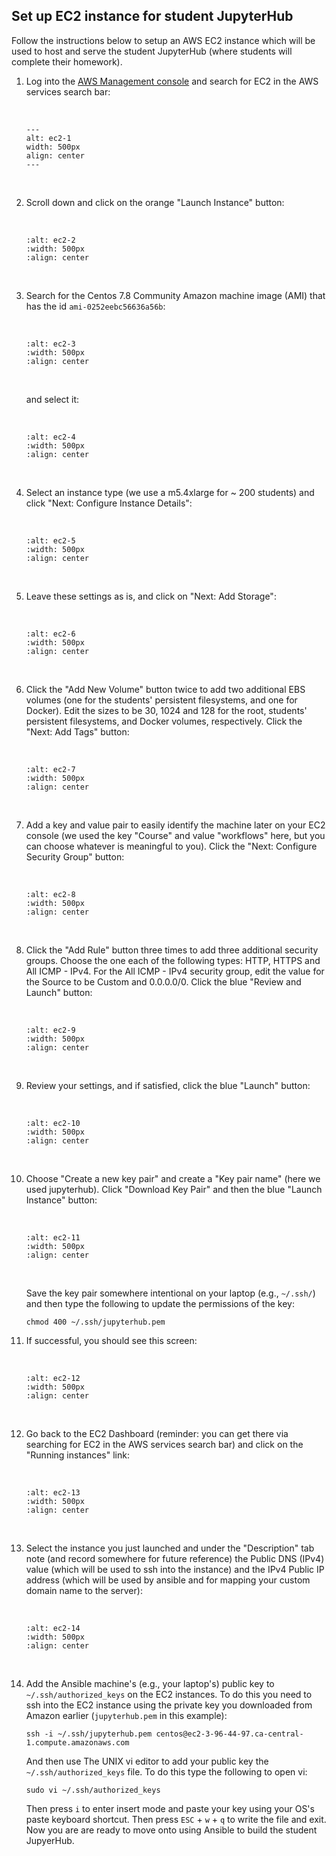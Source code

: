 ## Set up EC2 instance for student JupyterHub

Follow the instructions below to setup an AWS EC2 instance which will be used to host and serve the student JupyterHub (where students will complete their homework).

1. Log into the [AWS Management console](https://aws.amazon.com/console/) and search for EC2 in the AWS services search bar:

    <br>

    ```{figure} img/ec2-1.png
    ---
    alt: ec2-1
    width: 500px
    align: center
    ---
    ```

    <br>

1. Scroll down and click on the orange "Launch Instance" button:

    <br>

    ```{figure} img/ec2-2.png
    :alt: ec2-2
    :width: 500px
    :align: center
    ```

    <br>
    
1. Search for the Centos 7.8 Community Amazon machine image (AMI) that has the id `ami-0252eebc56636a56b`:

    <br>

    ```{figure} img/ec2-3.png
    :alt: ec2-3
    :width: 500px
    :align: center
    ```
    
    <br>

    and select it:

    <br>  

    ```{figure} img/ec2-4.png
    :alt: ec2-4
    :width: 500px
    :align: center
    ```
    <br>    
    
1. Select an instance type (we use a m5.4xlarge for ~ 200 students) and click "Next: Configure Instance Details":
    
    <br>
    
    ```{figure} img/ec2-5.png
    :alt: ec2-5
    :width: 500px
    :align: center
    ```
    
    <br>  

1. Leave these settings as is, and click on "Next: Add Storage":

    <br>  
    
    ```{figure} img/ec2-6.png
    :alt: ec2-6
    :width: 500px
    :align: center
    ```
    
    <br>  

1. Click the "Add New Volume" button twice to add two additional EBS volumes (one for the students' persistent filesystems, and one for Docker). Edit the sizes to be 30, 1024 and 128 for the root, students' persistent filesystems, and Docker volumes, respectively. Click the "Next: Add Tags" button:

    <br>  
    
    ```{figure} img/ec2-7.png
    :alt: ec2-7
    :width: 500px
    :align: center
    ```
    
    <br>  

1. Add a key and value pair to easily identify the machine later on your EC2 console (we used the key "Course" and value "workflows" here, but you can choose whatever is meaningful to you). Click the "Next: Configure Security Group" button:

    <br>  
    
    ```{figure} img/ec2-8.png
    :alt: ec2-8
    :width: 500px
    :align: center
    ```
    
    <br>  
    
1. Click the "Add Rule" button three times to add three additional security groups. Choose the one each of the following types: HTTP, HTTPS and All ICMP - IPv4. For the All ICMP - IPv4 security group, edit the value for the Source to be Custom and 0.0.0.0/0. Click the blue "Review and Launch" button:
 
    <br>  
    
    ```{figure} img/ec2-9.png
    :alt: ec2-9
    :width: 500px
    :align: center
    ```
    
    <br>  

1. Review your settings, and if satisfied, click the blue "Launch" button:

    <br>  
    
    ```{figure} img/ec2-10.png
    :alt: ec2-10
    :width: 500px
    :align: center
    ```
    
    <br>  
     
1. Choose "Create a new key pair" and create a "Key pair name" (here we used jupyterhub). Click "Download Key Pair" and then the blue "Launch Instance" button:
     
    <br>  
     
    ```{figure} img/ec2-11.png
    :alt: ec2-11
    :width: 500px
    :align: center
    ```
    
    <br>  
    
    Save the key pair somewhere intentional on your laptop (e.g., `~/.ssh/`) and then type the following to update the permissions of the key:
    
    ```
    chmod 400 ~/.ssh/jupyterhub.pem
    ```
    
1. If successful, you should see this screen:

    <br>  

    ```{figure} img/ec2-12.png
    :alt: ec2-12
    :width: 500px
    :align: center
    ```
    
    <br>  
    
1. Go back to the EC2 Dashboard (reminder: you can get there via searching for EC2 in the AWS services search bar) and click on the "Running instances" link:

    <br>  

    ```{figure} img/ec2-13.png
    :alt: ec2-13
    :width: 500px
    :align: center
    ```

    <br>  

1. Select the instance you just launched and under the "Description" tab note (and record somewhere for future reference) the Public DNS (IPv4) value (which will be used to ssh into the instance) and the IPv4 Public IP address (which will be used by ansible and for mapping your custom domain name to the server):

    <br>  

    ```{figure} img/ec2-14.png
    :alt: ec2-14
    :width: 500px
    :align: center
    ```
    
    <br>  

1. Add the Ansible machine's (e.g., your laptop's) public key to `~/.ssh/authorized_keys` on the EC2 instances. To do this you need to ssh into the EC2 instance using the private key you downloaded from Amazon earlier (`jupyterhub.pem` in this example):

    ```
    ssh -i ~/.ssh/jupyterhub.pem centos@ec2-3-96-44-97.ca-central-1.compute.amazonaws.com
    ```
    
    And then use The UNIX vi editor to add your public key the `~/.ssh/authorized_keys` file. To do this type the following to open vi:
    
    ```
    sudo vi ~/.ssh/authorized_keys
    ```
    
    Then press `i` to enter insert mode and paste your key using your OS's paste keyboard shortcut. Then press `ESC` + `w` + `q` to write the file and exit. Now you are are ready to move onto using Ansible to build the student JupyerHub.
    
